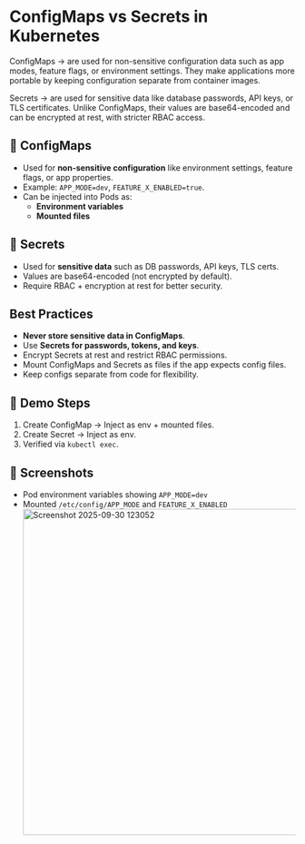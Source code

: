 # ConfigMaps vs Secrets in Kubernetes
ConfigMaps -> are used for non-sensitive configuration data such as app modes, feature flags, or environment settings. They make applications more portable by keeping configuration separate from container images.

Secrets -> are used for sensitive data like database passwords, API keys, or TLS certificates. Unlike ConfigMaps, their values are base64-encoded and can be encrypted at rest, with stricter RBAC access.
## 🔹 ConfigMaps
- Used for **non-sensitive configuration** like environment settings, feature flags, or app properties.
- Example: `APP_MODE=dev`, `FEATURE_X_ENABLED=true`.
- Can be injected into Pods as:
  - **Environment variables**
  - **Mounted files**

## 🔹 Secrets
- Used for **sensitive data** such as DB passwords, API keys, TLS certs.
- Values are base64-encoded (not encrypted by default).
- Require RBAC + encryption at rest for better security.

## Best Practices 
- **Never store sensitive data in ConfigMaps**.
- Use **Secrets for passwords, tokens, and keys**.
- Encrypt Secrets at rest and restrict RBAC permissions.
- Mount ConfigMaps and Secrets as files if the app expects config files.
- Keep configs separate from code for flexibility.

## 🚀 Demo Steps
1. Create ConfigMap → Inject as env + mounted files.
2. Create Secret → Inject as env.
3. Verified via `kubectl exec`.

## 📸 Screenshots
- Pod environment variables showing `APP_MODE=dev`
- Mounted `/etc/config/APP_MODE` and `FEATURE_X_ENABLED`
  <img width="1486" height="575" alt="Screenshot 2025-09-30 123052" src="https://github.com/user-attachments/assets/3ae7aacb-cebf-4bd8-95b3-218f80ef3d4d" />
